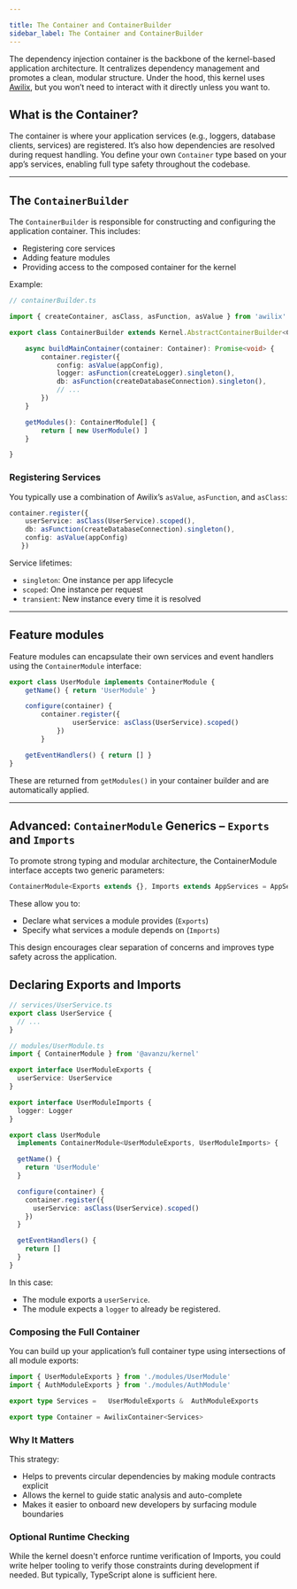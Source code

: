 ```yaml
---

title: The Container and ContainerBuilder
sidebar_label: The Container and ContainerBuilder
---
```

The dependency injection container is the backbone of the kernel-based application architecture. It centralizes dependency management and promotes a clean, modular structure. Under the hood, this kernel uses [Awilix](https://github.com/jeffijoe/awilix), but you won’t need to interact with it directly unless you want to.

## What is the Container?
The container is where your application services (e.g., loggers, database clients, services) are registered. It’s also how dependencies are resolved during request handling. You define your own `Container` type based on your app’s services, enabling full type safety throughout the codebase.

---
## The `ContainerBuilder`

The `ContainerBuilder` is responsible for constructing and configuring the application container. This includes:

 - Registering core services
 - Adding feature modules
 - Providing access to the composed container for the kernel

Example:
```ts
// containerBuilder.ts

import { createContainer, asClass, asFunction, asValue } from 'awilix'

export class ContainerBuilder extends Kernel.AbstractContainerBuilder<Container> {

    async buildMainContainer(container: Container): Promise<void> {
        container.register({
            config: asValue(appConfig),
            logger: asFunction(createLogger).singleton(),
            db: asFunction(createDatabaseConnection).singleton(),
            // ...
        })
    }

    getModules(): ContainerModule[] {
        return [ new UserModule() ]
    }

}
```
### Registering Services
You typically use a combination of Awilix’s `asValue`, `asFunction`, and `asClass`:
```ts
container.register({
    userService: asClass(UserService).scoped(),
    db: asFunction(createDatabaseConnection).singleton(),
    config: asValue(appConfig)
   })
```
Service lifetimes:

 - `singleton`: One instance per app lifecycle
 - `scoped`: One instance per request
 - `transient`: New instance every time it is resolved

---

## Feature modules
Feature modules can encapsulate their own services and event handlers using the `ContainerModule` interface:

```ts
export class UserModule implements ContainerModule {
    getName() { return 'UserModule' }

    configure(container) {
        container.register({
                userService: asClass(UserService).scoped()
            })
        }

    getEventHandlers() { return [] }
}
```

These are returned from `getModules()` in your container builder and are automatically applied.

---

## Advanced: `ContainerModule` Generics – `Exports` and `Imports`

To promote strong typing and modular architecture, the ContainerModule interface accepts two generic parameters:
```ts
ContainerModule<Exports extends {}, Imports extends AppServices = AppServices>
```
These allow you to:

 - Declare what services a module provides (`Exports`)
 - Specify what services a module depends on (`Imports`)

This design encourages clear separation of concerns and improves type safety across the application.

## Declaring Exports and Imports
```ts
// services/UserService.ts
export class UserService {
  // ...
}
```

```ts
// modules/UserModule.ts
import { ContainerModule } from '@avanzu/kernel'

export interface UserModuleExports {
  userService: UserService
}

export interface UserModuleImports {
  logger: Logger
}

export class UserModule
  implements ContainerModule<UserModuleExports, UserModuleImports> {

  getName() {
    return 'UserModule'
  }

  configure(container) {
    container.register({
      userService: asClass(UserService).scoped()
    })
  }

  getEventHandlers() {
    return []
  }
}

```
In this case:

 - The module exports a `userService`.
 - The module expects a `logger` to already be registered.

### Composing the Full Container
You can build up your application’s full container type using intersections of all module exports:

```ts
import { UserModuleExports } from './modules/UserModule'
import { AuthModuleExports } from './modules/AuthModule'

export type Services =   UserModuleExports &  AuthModuleExports

export type Container = AwilixContainer<Services>
```
### Why It Matters

This strategy:

 - Helps to prevents circular dependencies by making module contracts explicit
 - Allows the kernel to guide static analysis and auto-complete
 - Makes it easier to onboard new developers by surfacing module boundaries

### Optional Runtime Checking
While the kernel doesn't enforce runtime verification of Imports, you could write helper tooling to verify those constraints during development if needed. But typically, TypeScript alone is sufficient here.
